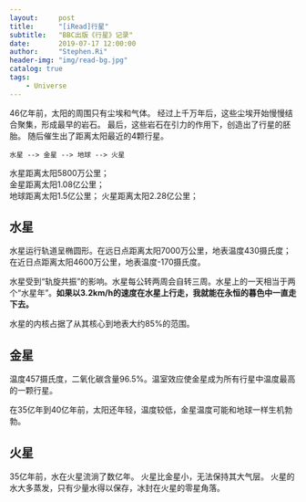 ```yaml
---
layout:     post
title:      "[iRead]行星"
subtitle:   "BBC出版《行星》记录"
date:       2019-07-17 12:00:00
author:     "Stephen.Ri"
header-img: "img/read-bg.jpg"
catalog: true
tags:
    - Universe
---
```


46亿年前，太阳的周围只有尘埃和气体。
经过上千万年后，这些尘埃开始慢慢结合聚集，形成最早的岩石。
最后，这些岩石在引力的作用下，创造出了行星的胚胎。
随后催生出了距离太阳最近的4颗行星。
```
水星 --> 金星 --> 地球 --> 火星
```
水星距离太阳5800万公里；  
金星距离太阳1.08亿公里；  
地球距离太阳1.5亿公里；
火星距离太阳2.28亿公里；  

## 水星

水星运行轨道呈椭圆形。在远日点距离太阳7000万公里，地表温度430摄氏度；在近日点距离太阳4600万公里，地表温度-170摄氏度。

水星受到“轨旋共振”的影响。水星每公转两周会自转三周。水星上的一天相当于两个“水星年”。**如果以3.2km/h的速度在水星上行走，我就能在永恒的暮色中一直走下去。**

水星的内核占据了从其核心到地表大约85%的范围。

## 金星

温度457摄氏度，二氧化碳含量96.5%。温室效应使金星成为所有行星中温度最高的一颗行星。

在35亿年到40亿年前，太阳还年轻，温度较低，金星温度可能和地球一样生机勃勃。

## 火星

35亿年前，水在火星流淌了数亿年。
火星比金星小，无法保持其大气层。
火星的水大多蒸发，只有少量水得以保存，冰封在火星的零星角落。